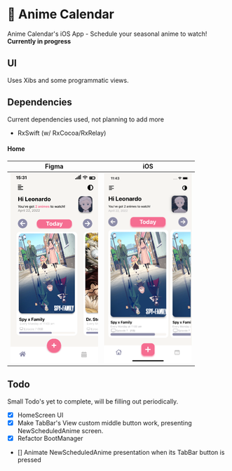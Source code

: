 # 📅 Anime Calendar
Anime Calendar's iOS App - Schedule your seasonal anime to watch!\
**Currently in progress**

## UI 
Uses Xibs and some programmatic views.

## Dependencies
Current dependencies used, not planning to add more
- RxSwift (w/ RxCocoa/RxRelay)

#### Home
| Figma | iOS |
| --- | --- |
| <img src="images/ui/home/figma.png" width=200 /> | <img src="images/ui/home/ios.png" width=200 /> |

## Todo
Small Todo's yet to complete, will be filling out periodically. 
- [x] HomeScreen UI
- [x] Make TabBar's View custom middle button work, presenting NewScheduledAnime screen.
- [x] Refactor BootManager
- [] Animate NewScheduledAnime presentation when its TabBar button is pressed

